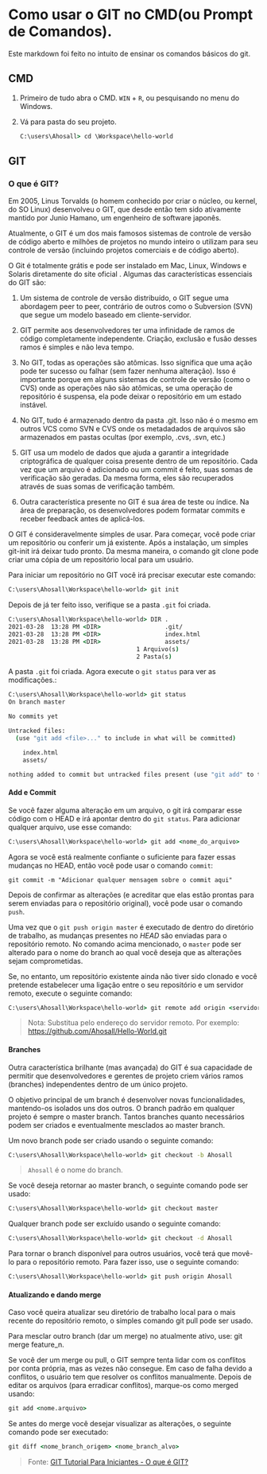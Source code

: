 # Como usar o GIT no CMD(ou Prompt de Comandos).
Este markdown foi feito no intuito de ensinar os comandos básicos do git.

## CMD

1. Primeiro de tudo abra o CMD. `WIN` + `R`, ou pesquisando no menu do Windows.

2. Vá para pasta do seu projeto.
	```cmd
	C:\users\Ahosall> cd \Workspace\hello-world
	```
## GIT

### O que é GIT?

Em 2005, Linus Torvalds (o homem conhecido por criar o núcleo, ou kernel, do SO Linux) desenvolveu o GIT, que desde então tem sido ativamente mantido por Junio ​​Hamano, um engenheiro de software japonês.

Atualmente, o GIT é um dos mais famosos sistemas de controle de versão de código aberto e milhões de projetos no mundo inteiro o utilizam para seu controle de versão (incluindo projetos comerciais e de código aberto).

O Git é totalmente grátis e pode ser instalado em Mac, Linux, Windows e Solaris diretamente do site oficial . Algumas das características essenciais do GIT são:

1. Um sistema de controle de versão distribuído, o GIT segue uma abordagem peer to peer, contrário de outros como o Subversion (SVN) que segue um modelo baseado em cliente-servidor.

2. GIT permite aos desenvolvedores ter uma infinidade de ramos de código completamente independente. Criação, exclusão e fusão desses ramos é simples e não leva tempo.

3. No GIT, todas as operações são atômicas. Isso significa que uma ação pode ter sucesso ou falhar (sem fazer nenhuma alteração). Isso é importante porque em alguns sistemas de controle de versão (como o CVS) onde as operações não são atômicas, se uma operação de repositório é suspensa, ela pode deixar o repositório em um estado instável.

4. No GIT, tudo é armazenado dentro da pasta .git. Isso não é o mesmo em outros VCS como SVN e CVS onde os metadadados de arquivos são armazenados em pastas ocultas (por exemplo, .cvs, .svn, etc.)

5. GIT usa um modelo de dados que ajuda a garantir a integridade criptográfica de qualquer coisa presente dentro de um repositório. Cada vez que um arquivo é adicionado ou um commit é feito, suas somas de verificação são geradas. Da mesma forma, eles são recuperados através de suas somas de verificação também.

6. Outra característica presente no GIT é sua área de teste ou índice. Na área de preparação, os desenvolvedores podem formatar commits e receber feedback ​​antes de aplicá-los.

O GIT é consideravelmente simples de usar. Para começar, você pode criar um repositório ou conferir um já existente. Após a instalação, um simples git-init irá deixar tudo pronto. Da mesma maneira, o comando git clone pode criar uma cópia de um repositório local para um usuário.

Para iniciar um repositório no GIT você irá precisar executar este comando:
```cmd
C:\users\Ahosall\Workspace\hello-world> git init
```

Depois de já ter feito isso, verifique se a pasta `.git` foi criada.
```cmd
C:\users\Ahosall\Workspace\hello-world> DIR .
2021-03-28  13:28 PM <DIR>                  .git/
2021-03-28  13:28 PM <DIR>                  index.html
2021-03-28  13:28 PM <DIR>                  assets/
                                    1 Arquivo(s)
                                    2 Pasta(s)
```

A pasta `.git` foi criada. Agora execute o `git status` para ver as modificações.:
```cmd
C:\users\Ahosall\Workspace\hello-world> git status
On branch master

No commits yet

Untracked files:
  (use "git add <file>..." to include in what will be committed)

	index.html
	assets/

nothing added to commit but untracked files present (use "git add" to track)
```
#### Add e Commit

Se você fazer alguma alteração em um arquivo, o git irá comparar esse código com o HEAD e irá apontar dentro do `git status`. Para adicionar qualquer arquivo, use esse comando:
```cmd
C:\users\Ahosall\Workspace\hello-world> git add <nome_do_arquivo>
```

Agora se você está realmente confiante o suficiente para fazer essas mudanças no HEAD, então você pode usar o comando `commit`:
```
git commit -m "Adicionar qualquer mensagem sobre o commit aqui"
```

Depois de confirmar as alterações (e acreditar que elas estão prontas para serem enviadas para o repositório original), você pode usar o comando `push`.

Uma vez que o `git push origin master` é executado de dentro do diretório de trabalho, as mudanças presentes no *HEAD* são enviadas para o repositório remoto. No comando acima mencionado, o `master` pode ser alterado para o nome do branch ao qual você deseja que as alterações sejam comprometidas.

Se, no entanto, um repositório existente ainda não tiver sido clonado e você pretende estabelecer uma ligação entre o seu repositório e um servidor remoto, execute o seguinte comando:
```cmd
C:\users\Ahosall\Workspace\hello-world> git remote add origin <servidor>
```

> Nota: Substitua <servidor> pelo endereço do servidor remoto.
> Por exemplo: https://github.com/Ahosall/Hello-World.git

#### Branches
Outra característica brilhante (mas avançada) do GIT é sua capacidade de permitir que desenvolvedores e gerentes de projeto criem vários ramos (branches) independentes dentro de um único projeto.

O objetivo principal de um branch é desenvolver novas funcionalidades, mantendo-os isolados uns dos outros. O branch padrão em qualquer projeto é sempre o master branch. Tantos branches quanto necessários podem ser criados e eventualmente mesclados ao master branch.

Um novo branch pode ser criado usando o seguinte comando:
```cmd
C:\users\Ahosall\Workspace\hello-world> git checkout -b Ahosall
```
> `Ahosall` é o nome do branch.

Se você deseja retornar ao master branch, o seguinte comando pode ser usado:
```cmd
C:\users\Ahosall\Workspace\hello-world> git checkout master
```

Qualquer branch pode ser excluído usando o seguinte comando:
```cmd
C:\users\Ahosall\Workspace\hello-world> git checkout -d Ahosall
``` 

Para tornar o branch disponível para outros usuários, você terá que movê-lo para o repositório remoto. Para fazer isso, use o seguinte comando:
```cmd
C:\users\Ahosall\Workspace\hello-world> git push origin Ahosall
```

#### Atualizando e dando merge
Caso você queira atualizar seu diretório de trabalho local para o mais recente do repositório remoto, o simples comando git pull pode ser usado.

Para mesclar outro branch (dar um merge) no atualmente ativo, use: git merge feature_n.

Se você der um merge ou pull, o GIT sempre tenta lidar com os conflitos por conta própria, mas as vezes não consegue. Em caso de falha devido a conflitos, o usuário tem que resolver os conflitos manualmente. Depois de editar os arquivos (para erradicar conflitos), marque-os como merged usando:
```cmd
git add <nome.arquivo>
```
Se antes do merge você desejar visualizar as alterações, o seguinte comando pode ser executado:
```cmd
git diff <nome_branch_origem> <nome_branch_alvo>
```
> Fonte: [GIT Tutorial Para Iniciantes - O que é GIT?](https://www.hostinger.com.br/tutoriais/tutorial-do-git-basics-introducao)<br>